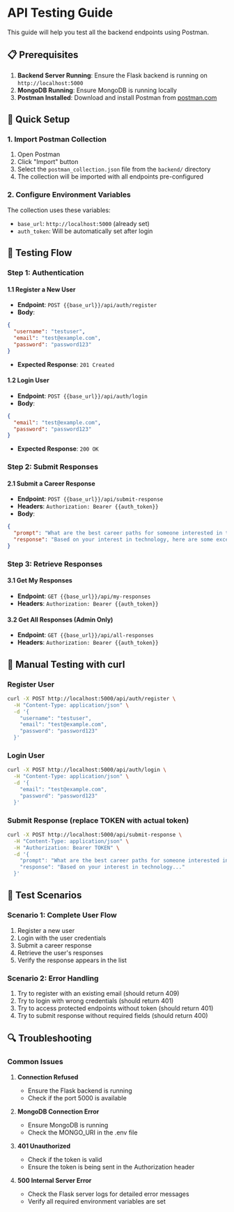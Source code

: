 # API Testing Guide

This guide will help you test all the backend endpoints using Postman.

## 📋 Prerequisites

1. **Backend Server Running**: Ensure the Flask backend is running on `http://localhost:5000`
2. **MongoDB Running**: Ensure MongoDB is running locally
3. **Postman Installed**: Download and install Postman from [postman.com](https://www.postman.com/)

## 🚀 Quick Setup

### 1. Import Postman Collection

1. Open Postman
2. Click "Import" button
3. Select the `postman_collection.json` file from the `backend/` directory
4. The collection will be imported with all endpoints pre-configured

### 2. Configure Environment Variables

The collection uses these variables:
- `base_url`: `http://localhost:5000` (already set)
- `auth_token`: Will be automatically set after login

## 📝 Testing Flow

### Step 1: Authentication

#### 1.1 Register a New User
- **Endpoint**: `POST {{base_url}}/api/auth/register`
- **Body**:
```json
{
  "username": "testuser",
  "email": "test@example.com",
  "password": "password123"
}
```
- **Expected Response**: `201 Created`

#### 1.2 Login User
- **Endpoint**: `POST {{base_url}}/api/auth/login`
- **Body**:
```json
{
  "email": "test@example.com",
  "password": "password123"
}
```
- **Expected Response**: `200 OK`

### Step 2: Submit Responses

#### 2.1 Submit a Career Response
- **Endpoint**: `POST {{base_url}}/api/submit-response`
- **Headers**: `Authorization: Bearer {{auth_token}}`
- **Body**:
```json
{
  "prompt": "What are the best career paths for someone interested in technology?",
  "response": "Based on your interest in technology, here are some excellent career paths to consider:\n\n1. Software Development\n2. Data Science\n3. Cybersecurity\n4. Cloud Computing\n5. AI/ML Engineering\n\nEach of these fields offers strong growth potential and competitive salaries."
}
```

### Step 3: Retrieve Responses

#### 3.1 Get My Responses
- **Endpoint**: `GET {{base_url}}/api/my-responses`
- **Headers**: `Authorization: Bearer {{auth_token}}`

#### 3.2 Get All Responses (Admin Only)
- **Endpoint**: `GET {{base_url}}/api/all-responses`
- **Headers**: `Authorization: Bearer {{auth_token}}`

## 🔧 Manual Testing with curl

### Register User
```bash
curl -X POST http://localhost:5000/api/auth/register \
  -H "Content-Type: application/json" \
  -d '{
    "username": "testuser",
    "email": "test@example.com",
    "password": "password123"
  }'
```

### Login User
```bash
curl -X POST http://localhost:5000/api/auth/login \
  -H "Content-Type: application/json" \
  -d '{
    "email": "test@example.com",
    "password": "password123"
  }'
```

### Submit Response (replace TOKEN with actual token)
```bash
curl -X POST http://localhost:5000/api/submit-response \
  -H "Content-Type: application/json" \
  -H "Authorization: Bearer TOKEN" \
  -d '{
    "prompt": "What are the best career paths for someone interested in technology?",
    "response": "Based on your interest in technology..."
  }'
```

## 🧪 Test Scenarios

### Scenario 1: Complete User Flow
1. Register a new user
2. Login with the user credentials
3. Submit a career response
4. Retrieve the user's responses
5. Verify the response appears in the list

### Scenario 2: Error Handling
1. Try to register with an existing email (should return 409)
2. Try to login with wrong credentials (should return 401)
3. Try to access protected endpoints without token (should return 401)
4. Try to submit response without required fields (should return 400)

## 🔍 Troubleshooting

### Common Issues

1. **Connection Refused**
   - Ensure the Flask backend is running
   - Check if the port 5000 is available

2. **MongoDB Connection Error**
   - Ensure MongoDB is running
   - Check the MONGO_URI in the .env file

3. **401 Unauthorized**
   - Check if the token is valid
   - Ensure the token is being sent in the Authorization header

4. **500 Internal Server Error**
   - Check the Flask server logs for detailed error messages
   - Verify all required environment variables are set 